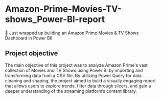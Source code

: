 # Amazon-Prime-Movies-TV-shows_Power-BI-report

🚀 Just wrapped up building an Amazon Prime Movies & TV Shows Dashboard in Power BI!


## Project objective
 The main objective of this project was to analyze Amazon Prime's vast collection of Movies and TV Shows using Power BI by importing and transforming data from a CSV file.
 By utilizing Power Query for data cleaning and shaping, the project aimed to build a visually engaging report that allows users to explore trends, filter data through slicers, and gain a deeper understanding of the streaming platform’s content library.
